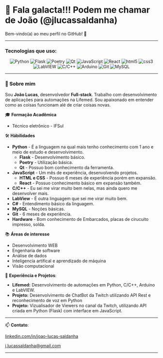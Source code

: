 # 👋 Fala galacta!!! Podem me chamar de João (@jlucassaldanha)

Bem-vindo(a) ao meu perfil no GitHub! 🚀  
<!-- ![github](https://github.com/user-attachments/assets/dd445850-ae19-42f7-a885-f986152fd6c1)-->
---
### Tecnologias que uso:

<div align="center">
  <img src="https://img.shields.io/badge/Python-3776AB?style=for-the-badge&logo=Python&logoColor=white" alt="Python">
  <img src="https://img.shields.io/badge/Flask-ffffff?style=for-the-badge&logo=Flask&logoColor=black" alt="Flask">
  <img src="https://img.shields.io/badge/Poetry-ffffff?style=for-the-badge&logo=Poetry&logoColor=blue" alt="Poetry">
  <img src="https://img.shields.io/badge/Qt-28DF86?style=for-the-badge&logo=Qt&logoColor=white" alt="Qt">
  <img src="https://img.shields.io/badge/JavaScript-black?style=for-the-badge&logo=JavaScript&logoColor=FFEB3B" alt="JavaScript">
  <img src="https://img.shields.io/badge/React-gray?style=for-the-badge&logo=React&logoColor=61DAFB" alt="React">
  <img src="https://img.shields.io/badge/html5-orange?style=for-the-badge&logo=html5&logoColor=white" alt="html5">
  <img src="https://img.shields.io/badge/css3-blue?style=for-the-badge&logo=css3&logoColor=white" alt="css3">
  <img src="https://img.shields.io/badge/LabVIEW-white?style=for-the-badge&logo=labview&logoColor=yellow" alt="LabVIEW">
  <img src="https://img.shields.io/badge/C/C++-gray?style=for-the-badge&logo=c&logoColor=blue" alt="C/C++">
  <img src="https://img.shields.io/badge/Arduino-white?style=for-the-badge&logo=arduino&logoColor=blue" alt="Arduino">
  <img src="https://img.shields.io/badge/Git-F05032?style=for-the-badge&logo=Git&logoColor=white" alt="Git">
  <img src="https://img.shields.io/badge/MySQL-4479A1?style=for-the-badge&logo=MySQL&logoColor=white" alt="MySQL">
  
</div>

---

### 🚀 Sobre mim

Sou **João Lucas**, desenvolvedor **Full-stack**. Trabalho com desenvolvimento de aplicações para automações na Lifemed. 
Sou apaixonado em entender como as coisas funcionam alé de criar coisas novas.

🎓 **Formação Acadêmica**
- Técnico eletrônico - IFSul

🛠️ **Hábilidades**
- **Python** - É a linguagem na qual mais tenho conhecimento com 1 ano e meio de estudo e desenvolvimento.
	- **Flask** - Desenvolvimento básico.
	- **Poetry** - Utilização básica. 
	- **Qt** - Possuo bom conhecimento da ferramenta. 
- **JavaScript** - Um mês de experiência, desenvolvendo projetos.
	- **HTML e CSS** - Possuo 6 meses de experiência porém em expansão.
	- **React** - Possuo conhecimento básico em expansão também.
- **C/C++** - Eu sei me virar muito bem nelas, mas ainda quero me desenvolver mais.
- **LabView** - É outra linguagem que sei me virar muito bem.
- **C#** - Entendimento básico da linguagem. 
- **MySQL** - Noções básicas.
- **Git** - 6 meses de experiência.
- **Hardware** - Bom conhecimento de Embarcados, placas de cirucuito impresso, solda.

📚 **Áreas de interesse**
- Desenvolvimento WEB
- Engenharia de software
- Análise de dados
- Inteligencia artifical e aprendizado de máquina 
- Visão computacional 

💼 **Experiência e Projetos**:
- **Lifemed:** Desenvolvimento de automações em Python, C/C++, Arduino e LabVIEW.
- **Projeto:** Desenvolvimento de ChatBot da Twitch utilizando API Rest e reconhecimento de voz em Python
- **Projeto:** Vizualisador de Viewers no canal da Twitch, utilizando API criada em Python (Flask) com interface em JavaScript.  

---

📫 **Contato**:

<a  href="https://www.linkedin.com/in/joao-lucas-saldanha/">linkedin.com/in/joao-lucas-saldanha</a>

j.lucassaldanha@gmail.com

<!--
<div style="display:flex; ">
<a style="color:white; text-decoration:none" href="https://www.linkedin.com/in/joao-lucas-saldanha/">
<div style="background-color:#02569B; width:100px; height:34px; padding:0px; display:flex;">
	<svg xmlns="http://www.w3.org/2000/svg" x="0px" y="0px" width="25" height="100" viewBox="-15 83 70 70" ><path style="fill:white;" d="M41,4H9C6.24,4,4,6.24,4,9v32c0,2.76,2.24,5,5,5h32c2.76,0,5-2.24,5-5V9C46,6.24,43.76,4,41,4z M17,20v19h-6V20H17z M11,14.47c0-1.4,1.2-2.47,3-2.47s2.93,1.07,3,2.47c0,1.4-1.12,2.53-3,2.53C12.2,17,11,15.87,11,14.47z M39,39h-6c0,0,0-9.26,0-10 c0-2-1-4-3.5-4.04h-0.08C27,24.96,26,27.02,26,29c0,0.91,0,10,0,10h-6V20h6v2.56c0,0,1.93-2.56,5.81-2.56 c3.97,0,7.19,2.73,7.19,8.26V39z"></path>
	<strong style="margin-top:7px; margin-left:5px; font-size:9pt">
	LINKEDIN
	</strong>
</svg>
</div>
</a>
<a style="margin-top:5px; margin-left:10px; width:300px" href="https://www.linkedin.com/in/joao-lucas-saldanha/">linkedin.com/in/joao-lucas-saldanha</a>
<img src="https://img.shields.io/badge/gmail-white?style=for-the-badge&logo=gmail&logoColor=red" alt="gmail">
	<a style="margin-top:5px; margin-left:10px" href="">j.lucassaldanha@gmail.com</a>
</div>
-->

---


